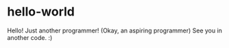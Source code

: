 # hello-world

Hello!
Just another programmer! (Okay, an aspiring programmer)
See you in another code. :)
